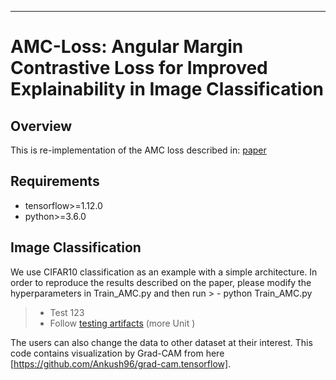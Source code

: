 _______
# AMC-Loss: Angular Margin Contrastive Loss for Improved Explainability in Image Classification

## Overview
This is re-implementation of the AMC loss described in: [paper](https://arxiv.org/pdf/2004.09805.pdf)

## Requirements
* tensorflow>=1.12.0
* python>=3.6.0

## Image Classification
We use CIFAR10 classification as an example with a simple architecture. In order to reproduce the results described on the paper, please modify the hyperparameters in Train_AMC.py and then run > - python Train_AMC.py
  
> - Test 123
> - Follow  [testing artifacts](http://2.bp.blogspot.com) (more Unit )

The users can also change the data to other dataset at their interest. This code contains visualization by Grad-CAM from here [https://github.com/Ankush96/grad-cam.tensorflow]. 
